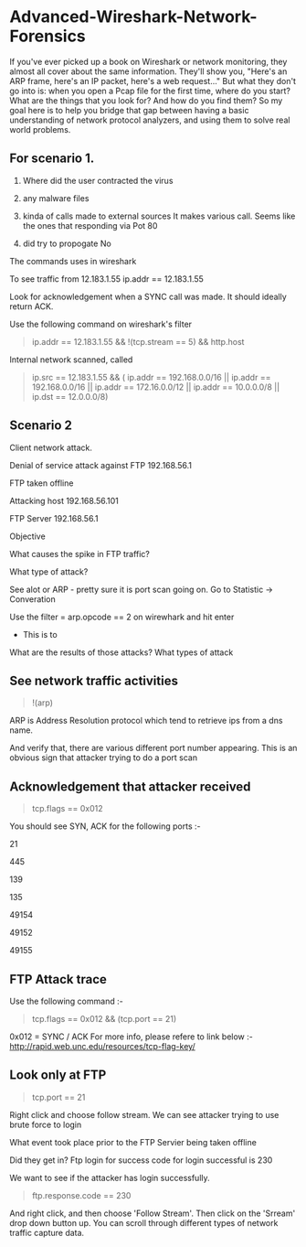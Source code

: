 # Advanced-Wireshark-Network-Forensics
If you've ever picked up a book on Wireshark or network monitoring, they almost all cover about the same information. They'll show you, "Here's an ARP frame, here's an IP packet, here's a web request..." But what they don't go into is: when you open a Pcap file for the first time, where do you start? What are the things that you look for? And how do you find them?  So my goal here is to help you bridge that gap between having a basic understanding of network protocol analyzers, and using them to solve real world problems.



## For scenario 1. 

1. Where did the user contracted the virus

2. any malware files

3. kinda of calls made to external sources
It makes various call. Seems like the ones that responding via Pot 80

4. did try to propogate
No 

The commands uses in wireshark

To see traffic from 12.183.1.55 
ip.addr == 12.183.1.55 

Look for acknowledgement when a SYNC call was made. It should ideally return ACK. 

Use the following command on wireshark's filter 

> ip.addr == 12.183.1.55 && !(tcp.stream == 5) && http.host

Internal network scanned, called 
> ip.src == 12.183.1.55 && ( ip.addr == 192.168.0.0/16 || ip.addr == 192.168.0.0/16 || ip.addr == 172.16.0.0/12 || ip.addr == 10.0.0.0/8  || ip.dst == 12.0.0.0/8)


## Scenario 2 
Client network attack. 

Denial of service attack against FTP 192.168.56.1

FTP taken offline 

Attacking host 
192.168.56.101  

FTP Server 
192.168.56.1

Objective 

What causes the spike in FTP traffic? 

What type of attack? 

See alot or ARP - pretty sure it is port scan going on. Go to Statistic -> Converation 


Use the filter = arp.opcode == 2 on wirewhark and hit enter
- This is to 

What are the results of those attacks? What types of attack

## See network traffic activities

> !(arp)

ARP is Address Resolution protocol which tend to retrieve ips from a dns name.


And verify that, there are various different port number appearing. This is an obvious sign that attacker trying to do a port scan

## Acknowledgement that attacker received

> tcp.flags == 0x012

You should see SYN, ACK for the following ports :-

21 

445 

139

135

49154

49152

49155


## FTP Attack trace 

Use the following command :- 


> tcp.flags == 0x012 && (tcp.port == 21)


0x012 = SYNC / ACK 
For more info, please refere to link below :- 
http://rapid.web.unc.edu/resources/tcp-flag-key/

## Look only at FTP 

> tcp.port == 21

Right click and choose follow stream. We can see attacker trying to use brute force to login

What event took place prior to the FTP Servier being taken offline

Did they get in? Ftp login for success code for login successful is 230

We want to see if the attacker has login successfully. 

> ftp.response.code == 230  

And right click, and then choose 'Follow Stream'. Then click on the 'Srream' drop down button up. You can scroll through different types of network traffic capture data.









